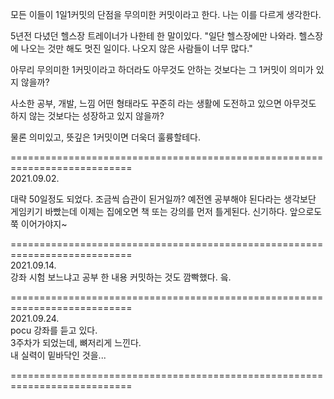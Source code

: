 모든 이들이 1일1커밋의 단점을 
무의미한 커밋이라고 한다.
나는 이를 다르게 생각한다. 

5년전 다녔던 헬스장 트레이너가 나한테 한 말이있다.
"일단 헬스장에만 나와라. 헬스장에 나오는 것만 해도 멋진 일이다. 나오지 않은 사람들이 너무 많다."

아무리 무의미한 1커밋이라고 하더라도
아무것도 안하는 것보다는 그 1커밋이 의미가 있지 않을까?

사소한 공부, 개발, 느낌 어떤 형태라도 
꾸준히 라는 생활에 도전하고 있으면 아무것도 하지 않는 것보다는 성장하고 있지 않을까?

물론 의미있고, 뜻깊은 1커밋이면 더욱더 훌륭할테다.


===========================================================================  
2021.09.02.  

대략 50일정도 되었다. 조금씩 습관이 된거일까?
예전엔 공부해야 된다라는 생각보단 게임키기 바빴는데
이제는 집에오면 책 또는 강의를 먼저 틀게된다.
신기하다. 앞으로도 쭉 이어가야지~

===========================================================================  
2021.09.14.  
강좌 시험 보느냐고 공부 한 내용 커밋하는 것도 깜빡했다. 읔.

===========================================================================  
2021.09.24.  
pocu 강좌를 듣고 있다.   
3주차가 되었는데, 뼈저리게 느낀다.  
내 실력이 밑바닥인 것을...  

===========================================================================  

